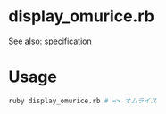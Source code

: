 display_omurice.rb
==

See also: [specification](https://github.com/clear-code/sezemi-2014-readable-code/blob/master/0622/task.md#%E4%BB%95%E6%A7%981-%E3%83%AC%E3%82%B7%E3%83%94%E3%82%92%E5%87%BA%E5%8A%9B)

# Usage
```sh
ruby display_omurice.rb # => オムライス
```
